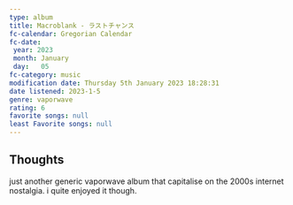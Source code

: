 ```yaml
---
type: album 
title: Macroblank - ラストチャンス
fc-calendar: Gregorian Calendar
fc-date: 
 year: 2023
 month: January
 day:   05
fc-category: music
modification date: Thursday 5th January 2023 18:28:31
date listened: 2023-1-5 
genre: vaporwave
rating: 6
favorite songs: null
least Favorite songs: null
---
```

## Thoughts

just another generic vaporwave album that capitalise on the 2000s internet nostalgia. i quite enjoyed it though. 